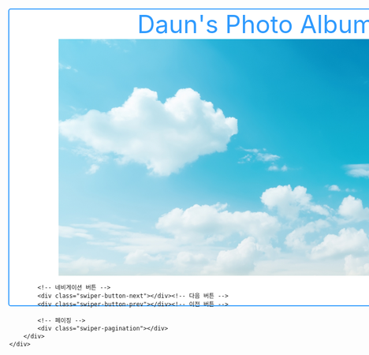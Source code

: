 <!DOCTYPE html>
<html lang="ko">
<head>
<meta charset="utf-8">
<title>Limdaun</title>
<link rel="stylesheet" href="https://cdnjs.cloudflare.com/ajax/libs/Swiper/4.5.1/css/swiper.min.css">
<script src="http://code.jquery.com/jquery-latest.min.js"></script>
<script src="https://cdnjs.cloudflare.com/ajax/libs/Swiper/4.5.1/js/swiper.min.js"></script>

<style>

.box {
	width:100%;
	height:700px;
	background:url(images/sky.jpg);
	background-size: 100%;
	padding-top:100px;
	
}

.box-content {
	color:white;
}

.swiper-container {
	width:1000px;
	height:600px;
	border:2px solid #2E9AFE;
	border-radius:5px;
	background-color:white;
}

.swiper-slide {
	text-align:center;
	display:flex;
	align-items:center;
	justify-content:center;
}

.swiper-slide img {
	width:800px;
	height:480px;
}

</style>

</head>

<body>
	<!-- Swiper 시작 -->
	<div class="box">
		<div class="box-content"></div>
		<div class="swiper-container">
			<div class="swiper-wrapper">
				<div class="swiper-slide" style="font-size:50px; color:#2E9AFE">Daun's Photo Album</div>
				<div class="swiper-slide"><img src="images/sky.jpg"></div>
			</div>

			<!-- 네비게이션 버튼 -->
			<div class="swiper-button-next"></div><!-- 다음 버튼 -->
			<div class="swiper-button-prev"></div><!-- 이전 버튼 -->

			<!-- 페이징 -->
			<div class="swiper-pagination"></div>
		</div>
	</div>

<script>

new Swiper('.swiper-container', {
	pagination : { // 페이징 설정
		el : '.swiper-pagination',
		clickable : true, // 페이징을 클릭하면 해당 영역으로 이동, 필요시 지정해 줘야 기능 작동
	},
	navigation : { // 네비게이션 설정
		nextEl : '.swiper-button-next', // 다음 버튼 클래스명
		prevEl : '.swiper-button-prev', // 이번 버튼 클래스명
	},
	autoplay: {
    delay: 3000, // 3초 자동 재생
  	},
});

</script>
</body>
</html>
